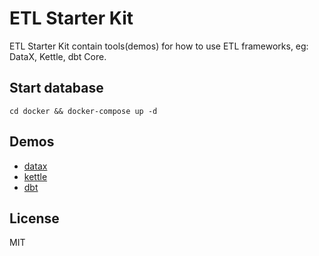 # ETL Starter Kit

ETL Starter Kit contain tools(demos) for how to use ETL frameworks, eg: DataX, Kettle, dbt Core.

## Start database

```shell
cd docker && docker-compose up -d
```

## Demos

- [datax](./datax/)
- [kettle](./kettle/)
- [dbt](./dbt)

## License

MIT

<!-- links -->
